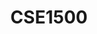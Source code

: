 ---
layout: post
title: CSE1500 
name: Web and Database Technologies
topic: Web Security - Exploiting and Mitigating the OWASP Top 10
slides: wdt-security.pdf
transcript: https://github.com/chauff/cse1500-web-transcripts/blob/master/_lectures/security.md
years: 2019 - present
guest: 'false'
---